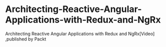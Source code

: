 # Architecting-Reactive-Angular-Applications-with-Redux-and-NgRx
Architecting Reactive Angular Applications with Redux and NgRx[Video] ,published by Packt
